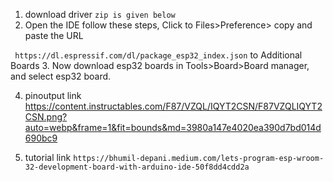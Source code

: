 1. download driver 
 ``` zip is given below ```
2. Open the IDE follow these steps, Click to Files>Preference> copy and paste the URL

``` https://dl.espressif.com/dl/package_esp32_index.json``` 
 to Additional Boards
3. Now download esp32 boards in Tools>Board>Board manager, and select esp32 board.

4. pinoutput link
https://content.instructables.com/F87/VZQL/IQYT2CSN/F87VZQLIQYT2CSN.png?auto=webp&frame=1&fit=bounds&md=3980a147e4020ea390d7bd014d690bc9


5. tutorial link
```https://bhumil-depani.medium.com/lets-program-esp-wroom-32-development-board-with-arduino-ide-50f8dd4cdd2a ```
